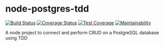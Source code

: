 # node-postgres-tdd

[![Build Status](https://travis-ci.com/josh-wer/testing.svg?branch=master)](https://travis-ci.com/josh-wer/testing)
[![Coverage Status](https://coveralls.io/repos/github/josh-wer/testing/badge.svg)](https://coveralls.io/github/josh-wer/testing)
[![Test Coverage](https://api.codeclimate.com/v1/badges/7afa4219de86677f3a1a/test_coverage)](https://codeclimate.com/github/josh-wer/testing/test_coverage)
[![Maintainability](https://api.codeclimate.com/v1/badges/7afa4219de86677f3a1a/maintainability)](https://codeclimate.com/github/josh-wer/testing/maintainability)

A node project to connect and perform CRUD on a PostgreSQL database using TDD
